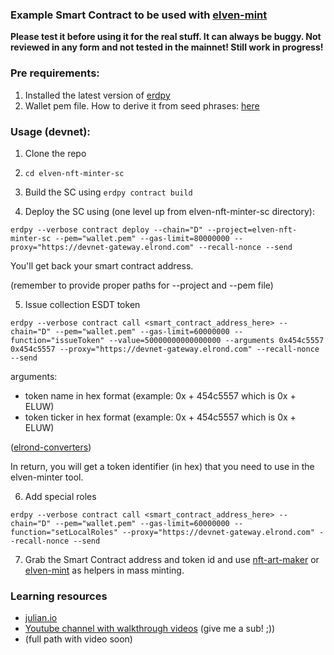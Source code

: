### Example Smart Contract to be used with [elven-mint](https://github.com/juliancwirko/elven-tools)

**Please test it before using it for the real stuff. It can always be buggy. Not reviewed in any form and not tested in the mainnet! Still work in progress!**

### Pre requirements:

1. Installed the latest version of [erdpy](https://docs.elrond.com/sdk-and-tools/erdpy/installing-erdpy/)
2. Wallet pem file. How to derive it from seed phrases: [here](https://docs.elrond.com/sdk-and-tools/erdpy/deriving-the-wallet-pem-file/)

### Usage (devnet):

1. Clone the repo

2. `cd elven-nft-minter-sc`

3. Build the SC using `erdpy contract build`

4. Deploy the SC using (one level up from elven-nft-minter-sc directory):

```
erdpy --verbose contract deploy --chain="D" --project=elven-nft-minter-sc --pem="wallet.pem" --gas-limit=80000000 --proxy="https://devnet-gateway.elrond.com" --recall-nonce --send
```

You'll get back your smart contract address.

(remember to provide proper paths for --project and --pem file)

5. Issue collection ESDT token

```
erdpy --verbose contract call <smart_contract_address_here> --chain="D" --pem="wallet.pem" --gas-limit=60000000 --function="issueToken" --value=50000000000000000 --arguments 0x454c5557 0x454c5557 --proxy="https://devnet-gateway.elrond.com" --recall-nonce --send

```

arguments:
- token name in hex format (example: 0x + 454c5557 which is 0x + ELUW)
- token ticker in hex format (example: 0x + 454c5557 which is 0x + ELUW)

([elrond-converters](http://207.244.241.38/elrond-converters/))

In return, you will get a token identifier (in hex) that you need to use in the elven-minter tool.

6. Add special roles

```
erdpy --verbose contract call <smart_contract_address_here> --chain="D" --pem="wallet.pem" --gas-limit=60000000 --function="setLocalRoles" --proxy="https://devnet-gateway.elrond.com" --recall-nonce --send
```

7. Grab the Smart Contract address and token id and use [nft-art-maker](https://github.com/juliancwirko/nft-art-maker) or [elven-mint](https://github.com/juliancwirko/elven-mint) as helpers in mass minting.

### Learning resources

- [julian.io](https://www.julian.io/)
- [Youtube channel with walkthrough videos](https://www.youtube.com/channel/UCaj-mgcY9CWbLdZsC5Gt00g) (give me a sub! ;))
- (full path with video soon)
